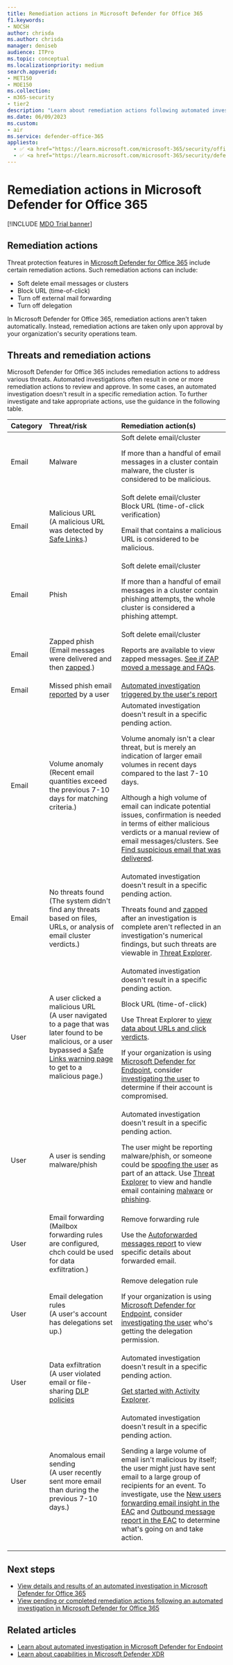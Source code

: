 ```yaml
---
title: Remediation actions in Microsoft Defender for Office 365
f1.keywords: 
- NOCSH
author: chrisda
ms.author: chrisda
manager: deniseb
audience: ITPro
ms.topic: conceptual
ms.localizationpriority: medium
search.appverid: 
- MET150
- MOE150
ms.collection: 
- m365-security
- tier2
description: "Learn about remediation actions following automated investigation in Microsoft Defender for Office 365."
ms.date: 06/09/2023
ms.custom: 
- air
ms.service: defender-office-365
appliesto:
  - ✅ <a href="https://learn.microsoft.com/microsoft-365/security/office-365-security/mdo-about#defender-for-office-365-plan-1-vs-plan-2-cheat-sheet" target="_blank">Microsoft Defender for Office 365 Plan 2</a>
  - ✅ <a href="https://learn.microsoft.com/microsoft-365/security/defender/microsoft-365-defender" target="_blank">Microsoft Defender XDR</a>
---
```


# Remediation actions in Microsoft Defender for Office 365

[!INCLUDE [MDO Trial banner](../includes/mdo-trial-banner.md)]

## Remediation actions

Threat protection features in [Microsoft Defender for Office 365](mdo-about.md) include certain remediation actions. Such remediation actions can include:

- Soft delete email messages or clusters
- Block URL (time-of-click)
- Turn off external mail forwarding
- Turn off delegation

In Microsoft Defender for Office 365, remediation actions aren't taken automatically. Instead, remediation actions are taken only upon approval by your organization's security operations team.

## Threats and remediation actions

Microsoft Defender for Office 365 includes remediation actions to address various threats. Automated investigations often result in one or more remediation actions to review and approve. In some cases, an automated investigation doesn't result in a specific remediation action. To further investigate and take appropriate actions, use the guidance in the following table.

|Category|Threat/risk|Remediation action(s)|
|:---|:---|:---|
|Email|Malware|Soft delete email/cluster <p> If more than a handful of email messages in a cluster contain malware, the cluster is considered to be malicious.|
|Email|Malicious URL <br> (A malicious URL was detected by [Safe Links](safe-links-about.md).)|Soft delete email/cluster <br> Block URL (time-of-click verification) <p> Email that contains a malicious URL is considered to be malicious.|
|Email|Phish|Soft delete email/cluster <p> If more than a handful of email messages in a cluster contain phishing attempts, the whole cluster is considered a phishing attempt.|
|Email|Zapped phish <br> (Email messages were delivered and then [zapped](zero-hour-auto-purge.md).)|Soft delete email/cluster <p> Reports are available to view zapped messages. [See if ZAP moved a message and FAQs](zero-hour-auto-purge.md#how-to-see-if-zap-moved-your-message).|
|Email|Missed phish email [reported](submissions-users-report-message-add-in-configure.md) by a user|[Automated investigation triggered by the user's report](air-examples.md#example-a-user-reported-phish-message-launches-an-investigation-playbook)|
|Email|Volume anomaly <br> (Recent email quantities exceed the previous 7-10 days for matching criteria.)|Automated investigation doesn't result in a specific pending action. <p>Volume anomaly isn't a clear threat, but is merely an indication of larger email volumes in recent days compared to the last 7-10 days. <p>Although a high volume of email can indicate potential issues, confirmation is needed in terms of either malicious verdicts or a manual review of email messages/clusters. See [Find suspicious email that was delivered](threat-explorer-investigate-delivered-malicious-email.md#find-suspicious-email-that-was-delivered).|
|Email|No threats found <br> (The system didn't find any threats based on files, URLs, or analysis of email cluster verdicts.)|Automated investigation doesn't result in a specific pending action. <p>Threats found and [zapped](zero-hour-auto-purge.md) after an investigation is complete aren't reflected in an investigation's numerical findings, but such threats are viewable in [Threat Explorer](threat-explorer-real-time-detections-about.md).|
|User|A user clicked a malicious URL <br> (A user navigated to a page that was later found to be malicious, or a user bypassed a [Safe Links warning page](safe-links-about.md#warning-pages-from-safe-links) to get to a malicious page.)|Automated investigation doesn't result in a specific pending action. <p> Block URL (time-of-click) <p> Use Threat Explorer to [view data about URLs and click verdicts](threat-explorer-real-time-detections-about.md#click-verdict-pivot-for-the-url-clicks-view-for-the-details-area-of-the-all-email-view-in-threat-explorer). <p> If your organization is using [Microsoft Defender for Endpoint](/windows/security/threat-protection/), consider [investigating the user](/microsoft-365/security/defender-endpoint/investigate-user) to determine if their account is compromised.|
|User|A user is sending malware/phish|Automated investigation doesn't result in a specific pending action. <p> The user might be reporting malware/phish, or someone could be [spoofing the user](anti-phishing-protection-spoofing-about.md) as part of an attack. Use [Threat Explorer](threat-explorer-real-time-detections-about.md) to view and handle email containing [malware](threat-explorer-real-time-detections-about.md#malware-view-in-threat-explorer-and-real-time-detections) or [phishing](threat-explorer-real-time-detections-about.md#phish-view-in-threat-explorer-and-real-time-detections).|
|User|Email forwarding <br> (Mailbox forwarding rules are configured, chch could be used for data exfiltration.)|Remove forwarding rule <p> Use the [Autoforwarded messages report](/exchange/monitoring/mail-flow-reports/mfr-auto-forwarded-messages-report) to view specific details about forwarded email.|
|User|Email delegation rules <br> (A user's account has delegations set up.)|Remove delegation rule <p> If your organization is using [Microsoft Defender for Endpoint](/windows/security/threat-protection/), consider [investigating the user](/microsoft-365/security/defender-endpoint/investigate-user) who's getting the delegation permission.|
|User|Data exfiltration <br> (A user violated email or file-sharing [DLP policies](/purview/dlp-learn-about-dlp) |Automated investigation doesn't result in a specific pending action. <p> [Get started with Activity Explorer](/purview/data-classification-activity-explorer#get-started-with-activity-explorer).|
|User|Anomalous email sending <br> (A user recently sent more email than during the previous 7-10 days.)|Automated investigation doesn't result in a specific pending action. <p> Sending a large volume of email isn't malicious by itself; the user might just have sent email to a large group of recipients for an event. To investigate, use the [New users forwarding email insight in the EAC](/exchange/monitoring/mail-flow-insights/mfi-new-users-forwarding-email-insight) and [Outbound message report in the EAC](/exchange/monitoring/mail-flow-reports/mfr-inbound-messages-and-outbound-messages-reports) to determine what's going on and take action.|

## Next steps

- [View details and results of an automated investigation in Microsoft Defender for Office 365](air-view-investigation-results.md)
- [View pending or completed remediation actions following an automated investigation in Microsoft Defender for Office 365](air-review-approve-pending-completed-actions.md)

## Related articles

- [Learn about automated investigation in Microsoft Defender for Endpoint](/windows/security/threat-protection/microsoft-defender-atp/automated-investigations)
- [Learn about capabilities in Microsoft Defender XDR](/microsoft-365/security/defender/microsoft-365-defender)
